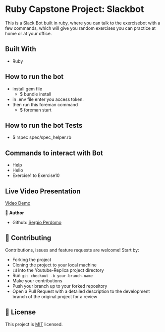 # Ruby Capstone Project: Slackbot

This is a Slack Bot built in ruby, where you can talk to the exercisebot with a few commands, which will give you random exercises you can practice at home or at your office.

## Built With

- Ruby

## How to run the bot
- install gem file
  - $ bundle install
- in .env file enter you access token.
- then run this foreman command
  - $ foreman start

## How to run the bot Tests
- $ rspec spec/spec_helper.rb

## Commands to interact with Bot

- Help
- Hello
- Exercise1 to Exercise10

## Live Video Presentation
[Video Demo]()

👤 **Author**

- Github: [Sergio Perdomo](https://github.com/sddoe/)

## 🤝 Contributing

Contributions, issues and feature requests are welcome! Start by:
* Forking the project
* Cloning the project to your local machine
* `cd` into the Youtube-Replica project directory
* Run `git checkout -b your-branch-name`
* Make your contributions
* Push your branch up to your forked repository
* Open a Pull Request with a detailed description to the development branch of the original project for a review

## 📝 License

This project is [MIT](https://opensource.org/licenses/MIT) licensed.